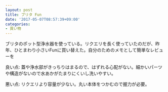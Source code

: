 ```yaml
---
layout: post
title: ブリタ Fun
date: '2017-05-07T08:57:39+09:00'
categories:
- 買い物
---
```


ブリタのポット型浄水器を使っている。リクエリを長く使っていたのだが、昨年、ひとまわり小さいFunに買い替えた。自分のためのメモとして簡単なレビューを

良い点: 蓋や浄水部がきっちりはまるので、はずれる心配がない。細かいパーツや構造がないので水あかがたまりにくいし洗いやすい。

悪い点: リクエリより容量が少ない。丸い本体をつかむので握力が必要。



